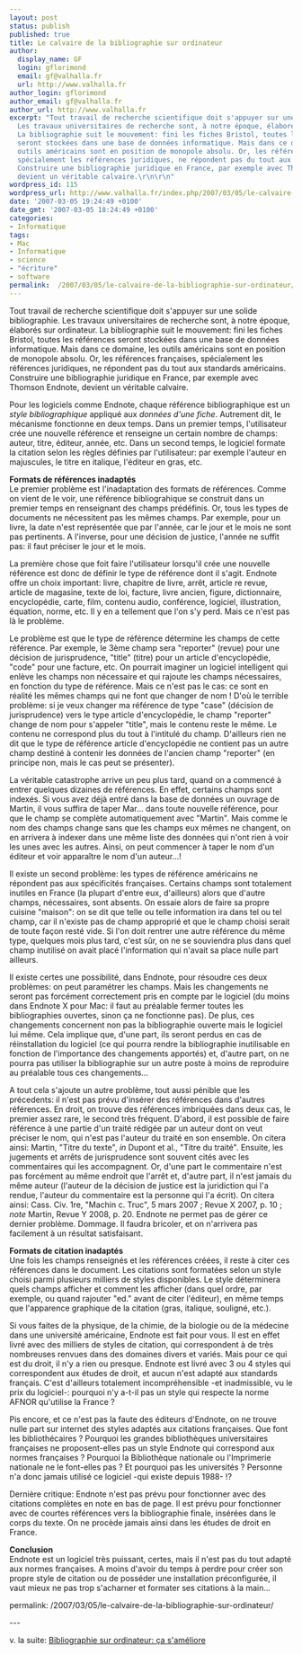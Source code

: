 ```yaml
---
layout: post
status: publish
published: true
title: Le calvaire de la bibliographie sur ordinateur
author:
  display_name: GF
  login: gflorimond
  email: gf@valhalla.fr
  url: http://www.valhalla.fr
author_login: gflorimond
author_email: gf@valhalla.fr
author_url: http://www.valhalla.fr
excerpt: "Tout travail de recherche scientifique doit s'appuyer sur une solide bibliographie.
  Les travaux universitaires de recherche sont, à notre époque, élaborés sur ordinateur.
  La bibliographie suit le mouvement: fini les fiches Bristol, toutes les références
  seront stockées dans une base de données informatique. Mais dans ce domaine, les
  outils américains sont en position de monopole absolu. Or, les références françaises,
  spécialement les références juridiques, ne répondent pas du tout aux standards américains.
  Construire une bibliographie juridique en France, par exemple avec Thomson Endnote,
  devient un véritable calvaire.\r\n\r\n"
wordpress_id: 115
wordpress_url: http://www.valhalla.fr/index.php/2007/03/05/le-calvaire-de-la-bibliographie-sur-ordinateur/
date: '2007-03-05 19:24:49 +0100'
date_gmt: '2007-03-05 18:24:49 +0100'
categories:
- Informatique
tags:
- Mac
- Informatique
- science
- "écriture"
- software
permalink:  /2007/03/05/le-calvaire-de-la-bibliographie-sur-ordinateur/
---
```

<p>Tout travail de recherche scientifique doit s'appuyer sur une solide bibliographie. Les travaux universitaires de recherche sont, à notre époque, élaborés sur ordinateur. La bibliographie suit le mouvement: fini les fiches Bristol, toutes les références seront stockées dans une base de données informatique. Mais dans ce domaine, les outils américains sont en position de monopole absolu. Or, les références françaises, spécialement les références juridiques, ne répondent pas du tout aux standards américains. Construire une bibliographie juridique en France, par exemple avec Thomson Endnote, devient un véritable calvaire.</p>
<p><a id="more"></a><a id="more-115"></a></p>
<p>Pour les logiciels comme Endnote, chaque référence bibliographique est un <em>style bibliographique</em> appliqué aux <em>données d'une fiche</em>. Autrement dit, le mécanisme fonctionne en deux temps. Dans un premier temps, l'utilisateur crée une nouvelle référence et renseigne un certain nombre de champs: auteur, titre, éditeur, année, etc. Dans un second temps, le logiciel formate la citation selon les règles définies par l'utilisateur: par exemple l'auteur en majuscules, le titre en italique, l'éditeur en gras, etc.</p>
<p><strong>Formats de références inadaptés</strong><br />
Le premier problème est l'inadaptation des formats de références. Comme on vient de le voir, une référence bibliograhique se construit dans un premier temps en renseignant des champs prédéfinis. Or, tous les types de documents ne nécessitent pas les mêmes champs. Par exemple, pour un livre, la date n'est représentée que par l'année, car le jour et le mois ne sont pas pertinents. A l'inverse, pour une décision de justice, l'année ne suffit pas: il faut préciser le jour et le mois. </p>
<p>La première chose que foit faire l'utilisateur lorsqu'il crée une nouvelle référence est donc de définir le type de référence dont il s'agit. Endnote offre un choix important: livre, chapitre de livre, arrêt, article re revue, article de magasine, texte de loi, facture, livre ancien, figure, dictionnaire, encyclopédie, carte, film, contenu audio, conférence, logiciel, illustration, équation, norme, etc. Il y en a tellement que l'on s'y perd. Mais ce n'est pas là le problème.</p>
<p>Le problème est que le type de référence détermine les champs de cette référence. Par exemple, le 3ème champ sera "reporter" (revue) pour une décision de jurisprudence, "title" (titre) pour un article d'encyclopédie, "code" pour une facture, etc. On pourrait imaginer un logiciel intelligent qui enlève les champs non nécessaire et qui rajoute les champs nécessaires, en fonction du type de référence. Mais ce n'est pas le cas: ce sont en réalité les mêmes champs qui ne font que changer de nom ! D'où le terrible problème: si je veux changer ma référence de type "case" (décision de jurisprudence) vers le type article d'encyclopédie, le champ "reporter" change de nom pour s'appeler "title", mais le contenu reste le même. Le contenu ne correspond plus du tout à l'intitulé du champ. D'ailleurs rien ne dit que le type de référence article d'encyclopédie ne contient pas un autre champ destiné à contenir les données de l'ancien champ "reporter" (en principe non, mais le cas peut se présenter).</p>
<p>La véritable catastrophe arrive un peu plus tard, quand on a commencé à entrer quelques dizaines de références. En effet, certains champs sont indexés. Si vous avez déjà entré dans la base de données un ouvrage de Martin, il vous suffira de taper Mar... dans toute nouvelle référence, pour que le champ se complète automatiquement avec "Martin". Mais comme le nom des champs change sans que les champs eux mêmes ne changent, on en arrivera à indexer dans une même liste des données qui n'ont rien à voir les unes avec les autres. Ainsi, on peut commencer à taper le nom d'un éditeur et voir apparaître le nom d'un auteur...!</p>
<p>Il existe un second problème: les types de référence américains ne répondent pas aux spécificités françaises. Certains champs sont totalement inutiles en France (la plupart d'entre eux, d'ailleurs) alors que d'autre champs, nécessaires, sont absents. On essaie alors de faire sa propre cuisine "maison": on se dit que telle ou telle information ira dans tel ou tel champ, car il n'existe pas de champ approprié et que le champ choisi serait de toute façon resté vide. Si l'on doit rentrer une autre référence du même type, quelques mois plus tard, c'est sûr, on ne se souviendra plus dans quel champ inutilisé on avait placé l'information qui n'avait sa place nulle part ailleurs.</p>
<p>Il existe certes une possibilité, dans Endnote, pour résoudre ces deux problèmes: on peut paramétrer les champs. Mais les changements ne seront pas forcément correctement pris en compte par le logiciel (du moins dans Endnote X pour Mac: il faut au préalable fermer toutes les bibliographies ouvertes, sinon ça ne fonctionne pas). De plus, ces changements concernent non pas la bibliographie ouverte mais le logiciel lui même. Cela implique que, d'une part, ils seront perdus en cas de réinstallation du logiciel (ce qui pourra rendre la bibliographie inutilisable en fonction de l'importance des changements apportés) et, d'autre part, on ne pourra pas utiliser la bibliographie sur un autre poste à moins de reproduire au préalable tous ces changements...</p>
<p>A tout cela s'ajoute un autre problème, tout aussi pénible que les précedents: il n'est pas prévu d'insérer des références dans d'autres références. En droit, on trouve des références imbriquées dans deux cas, le premier assez rare, le second très fréquent. D'abord, il est possible de faire référence à une partie d'un traité rédigée par un auteur dont on veut préciser le nom, qui n'est pas l'auteur du traité en son ensemble. On citera ainsi: Martin, "Titre du texte", <em>in</em> Dupont et al., "Titre du traité". Ensuite, les jugements et arrêts de jurisprudence sont souvent cités avec les commentaires qui les accompagnent. Or, d'une part le commentaire n'est pas forcément au même endroit que l'arrêt et, d'autre part, il n'est jamais du même auteur (l'auteur de la décision de justice est la juridiction qui l'a rendue, l'auteur du commentaire est la personne qui l'a écrit). On citera ainsi: Cass. Civ. 1re, "Machin c. Truc", 5 mars 2007 ; Revue X 2007, p. 10 ; <em>note</em> Martin, Revue Y 2008, p. 20. Endnote ne permet pas de gérer ce dernier problème. Dommage. Il faudra bricoler, et on n'arrivera pas facilement à un résultat satisfaisant.</p>
<p><strong>Formats de citation inadaptés</strong><br />
Une fois les champs renseignés et les références créées, il reste à citer ces références dans le document. Les citations sont formatées selon un style choisi parmi plusieurs milliers de styles disponibles. Le style déterminera quels champs afficher et comment les afficher (dans quel ordre, par exemple, ou quand rajouter "ed." avant de citer l'éditeur), en même temps que l'apparence graphique de la citation (gras, italique, souligné, etc.).</p>
<p>Si vous faites de la physique, de la chimie, de la biologie ou de la médecine dans une université américaine, Endnote est fait pour vous. Il est en effet livré avec des milliers de styles de citation, qui correspondent à de très nombreuses renvues dans des domaines divers et variés. Mais pour ce qui est du droit, il n'y a rien ou presque. Endnote est livré avec 3 ou 4 styles qui correspondent aux études de droit, et aucun n'est adapté aux standards français. C'est d'ailleurs totalement incompréhensible -et inadmissible, vu le prix du logiciel-: pourquoi n'y a-t-il pas un style qui respecte la norme AFNOR qu'utilise la France ?</p>
<p>Pis encore, et ce n'est pas la faute des éditeurs d'Endnote, on ne trouve nulle part sur internet des styles adaptés aux citations françaises. Que font les bibliothécaires ? Pourquoi les grandes bibliothèques universitaires françaises ne proposent-elles pas un style Endnote qui correspond aux normes françaises ? Pourquoi la Bibliothèque nationale ou l'Imprimerie nationale ne le font-elles pas ? Et pourquoi pas les universités ? Personne n'a donc jamais utilisé ce logiciel -qui existe depuis 1988- !?</p>
<p>Dernière critique: Endnote n'est pas prévu pour fonctionner avec des citations complètes en note en bas de page. Il est prévu pour fonctionner avec de courtes références vers la bibliographie finale, insérées dans le corps du texte. On ne procède jamais ainsi dans les études de droit en France.</p>
<p><strong>Conclusion</strong><br />
Endnote est un logiciel très puissant, certes, mais il n'est pas du tout adapté aux normes françaises. A moins d'avoir du temps à perdre pour créer son propre style de citation ou de posséder une installation préconfigurée, il vaut mieux ne pas trop s'acharner et formater ses citations à la main...</p>
permalink:  /2007/03/05/le-calvaire-de-la-bibliographie-sur-ordinateur/
<p>---</p>
<p>v. la suite: <a href="http://www.valhalla.fr/index.php/2007/03/11/bibliographie-sur-ordinateur-ca-sameliore/">Bibliographie sur ordinateur: ça s'améliore</a></p>
